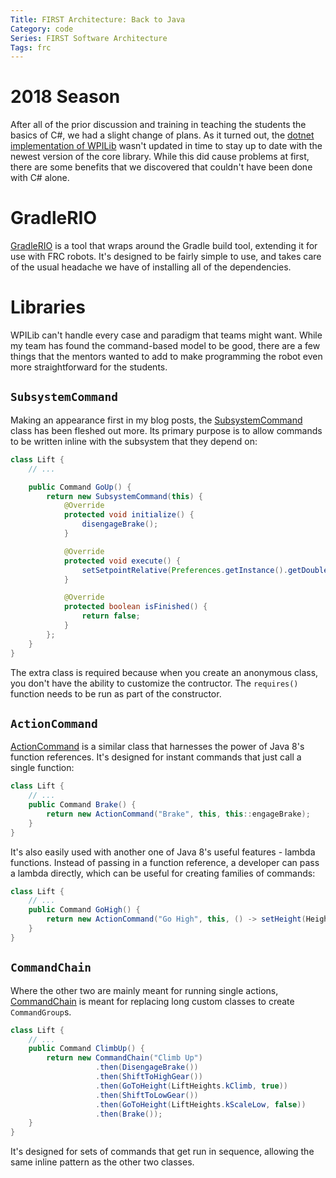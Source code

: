 ```yaml
---
Title: FIRST Architecture: Back to Java
Category: code
Series: FIRST Software Architecture
Tags: frc
---
```


# 2018 Season

After all of the prior discussion and training in teaching the students the basics of C#, we had a slight change of plans.
As it turned out, the [dotnet implementation of WPILib][robotdotnet] wasn't updated in time to stay up to date with the newest version of the core library.
While this did cause problems at first, there are some benefits that we discovered that couldn't have been done with C# alone.

# GradleRIO

[GradleRIO][] is a tool that wraps around the Gradle build tool, extending it for use with FRC robots.
It's designed to be fairly simple to use, and takes care of the usual headache we have of installing all of the dependencies.

# Libraries

WPILib can't handle every case and paradigm that teams might want.
While my team has found the command-based model to be good, there are a few things that the mentors wanted to add to make programming the robot even more straightforward for the students.

## `SubsystemCommand`

Making an appearance first in my blog posts, the [SubsystemCommand][] class has been fleshed out more.
Its primary purpose is to allow commands to be written inline with the subsystem that they depend on:

```java
class Lift {
    // ...

    public Command GoUp() {
        return new SubsystemCommand(this) {
            @Override
            protected void initialize() {
                disengageBrake();
            }

            @Override
            protected void execute() {
                setSetpointRelative(Preferences.getInstance().getDouble(PreferenceStrings.LIFT_UP_DOWN_INCREMENT, 1));
            }

            @Override
            protected boolean isFinished() {
                return false;
            }
        };
    }
}
```

The extra class is required because when you create an anonymous class, you don't have the ability to customize the contructor.
The `requires()` function needs to be run as part of the constructor.

## `ActionCommand`

[ActionCommand][] is a similar class that harnesses the power of Java 8's function references.
It's designed for instant commands that just call a single function:

```java
class Lift {
    // ...
    public Command Brake() {
        return new ActionCommand("Brake", this, this::engageBrake);
    }
}
```

It's also easily used with another one of Java 8's useful features - lambda functions.
Instead of passing in a function reference, a developer can pass a lambda directly, which can be useful for creating families of commands:

```java
class Lift {
    // ...
    public Command GoHigh() {
        return new ActionCommand("Go High", this, () -> setHeight(Heights.HIGH));
    }
}
```

## `CommandChain`

Where the other two are mainly meant for running single actions, [CommandChain][] is meant for replacing long custom classes to create `CommandGroup`s.

```java
class Lift {
    // ...
    public Command ClimbUp() {
        return new CommandChain("Climb Up")
                   .then(DisengageBrake())
                   .then(ShiftToHighGear())
                   .then(GoToHeight(LiftHeights.kClimb, true))
                   .then(ShiftToLowGear())
                   .then(GoToHeight(LiftHeights.kScaleLow, false))
                   .then(Brake());
    }
}
```

It's designed for sets of commands that get run in sequence, allowing the same inline pattern as the other two classes.

[robotdotnet]: https://github.com/robotdotnet/WPILib
[GradleRIO]: https://github.com/Open-RIO/GradleRIO
[SubsystemCommand]: https://github.com/chopshop-166/frc-2018/blob/master/src/main/java/frc/team166/chopshoplib/commands/SubsystemCommand.java
[ActionCommand]: https://github.com/chopshop-166/frc-2018/blob/master/src/main/java/frc/team166/chopshoplib/commands/ActionCommand.java
[CommandChain]: https://github.com/chopshop-166/frc-2018/blob/master/src/main/java/frc/team166/chopshoplib/commands/CommandChain.java
